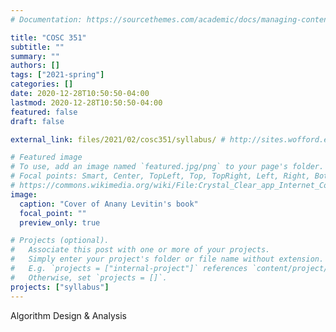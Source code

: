 ```yaml
---
# Documentation: https://sourcethemes.com/academic/docs/managing-content/

title: "COSC 351"
subtitle: ""
summary: ""
authors: []
tags: ["2021-spring"]
categories: []
date: 2020-12-28T10:50:50-04:00
lastmod: 2020-12-28T10:50:50-04:00
featured: false
draft: false

external_link: files/2021/02/cosc351/syllabus/ # http://sites.wofford.edu/sykesda/

# Featured image
# To use, add an image named `featured.jpg/png` to your page's folder.
# Focal points: Smart, Center, TopLeft, Top, TopRight, Left, Right, BottomLeft, Bottom, BottomRight.
# https://commons.wikimedia.org/wiki/File:Crystal_Clear_app_Internet_Connection_Tools.svg
image:
  caption: "Cover of Anany Levitin's book"
  focal_point: ""
  preview_only: true

# Projects (optional).
#   Associate this post with one or more of your projects.
#   Simply enter your project's folder or file name without extension.
#   E.g. `projects = ["internal-project"]` references `content/project/deep-learning/index.md`.
#   Otherwise, set `projects = []`.
projects: ["syllabus"]
---
```


<!-- [Introduction to Web Authoring](http://wofford.edu) -->
Algorithm Design &amp; Analysis
